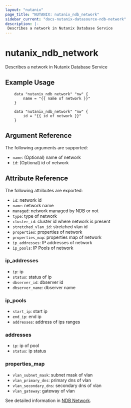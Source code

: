 ```yaml
---
layout: "nutanix"
page_title: "NUTANIX: nutanix_ndb_network"
sidebar_current: "docs-nutanix-datasource-ndb-network"
description: |-
 Describes a network in Nutanix Database Service
---
```


# nutanix_ndb_network

Describes a network in Nutanix Database Service

## Example Usage

```hcl
    data "nutanix_ndb_network" "nw" { 
        name = "{{ name of network }}"
    }

    data "nutanix_ndb_network" "nw" { 
        id = "{{ id of network }}"
    }
```

## Argument Reference

The following arguments are supported:

* `name`: (Optional) name of network
* `id`: (Optional) id of network


## Attribute Reference

The following attributes are exported:
* `id`: network id
* `name`: network name
* `managed`: network managed by NDB or not
* `type`: type of network
* `cluster_id`: cluster id where network is present
* `stretched_vlan_id`: stretched vlan id
* `properties`: properties of network
* `properties_map`: properties map of network
* `ip_addresses`: IP addresses of network
* `ip_pools`: IP Pools of network

### ip_addresses
* `ip`: ip
* `status`: status of ip
* `dbserver_id`: dbserver id
* `dbserver_name`: dbserver name

### ip_pools
* `start_ip`: start ip 
* `end_ip`: end ip
* `addresses`: address of ips ranges

### addresses
* `ip`: ip of pool
* `status`: ip status

### properties_map
* `vlan_subnet_mask`: subnet mask of vlan
* `vlan_primary_dns`: primary dns of vlan
* `vlan_secondary_dns`: secondary dns of vlan
* `vlan_gateway`: gateway of vlan


See detailed information in [NDB Network](https://www.nutanix.dev/api_references/ndb/#/283556b78730b-get-vlans).